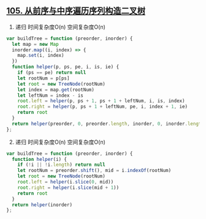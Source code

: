 ## [105. 从前序与中序遍历序列构造二叉树](https://leetcode-cn.com/problems/construct-binary-tree-from-preorder-and-inorder-traversal/)

1. 递归 时间复杂度O(n) 空间复杂度O(n)
```js
var buildTree = function (preorder, inorder) {
  let map = new Map
  inorder.map((i, index) => {
    map.set(i, index)
  })
  function helper(p, ps, pe, i, is, ie) {
    if (ps == pe) return null
    let rootNum = p[ps]
    let root = new TreeNode(rootNum)
    let index = map.get(rootNum)
    let leftNum = index - is
    root.left = helper(p, ps + 1, ps + 1 + leftNum, i, is, index)
    root.right = helper(p, ps + 1 + leftNum, pe, i, index + 1, ie)
    return root
  }
  return helper(preorder, 0, preorder.length, inorder, 0, inorder.length)
};
```

2. 递归 时间复杂度O(n) 空间复杂度O(n)
```js
var buildTree = function (preorder, inorder) {
  function helper(i) {
    if (!i || !i.length) return null
    let rootNum = preorder.shift(), mid = i.indexOf(rootNum)
    let root = new TreeNode(rootNum)
    root.left = helper(i.slice(0, mid))
    root.right = helper(i.slice(mid + 1))
    return root
  }
  return helper(inorder)
};
```